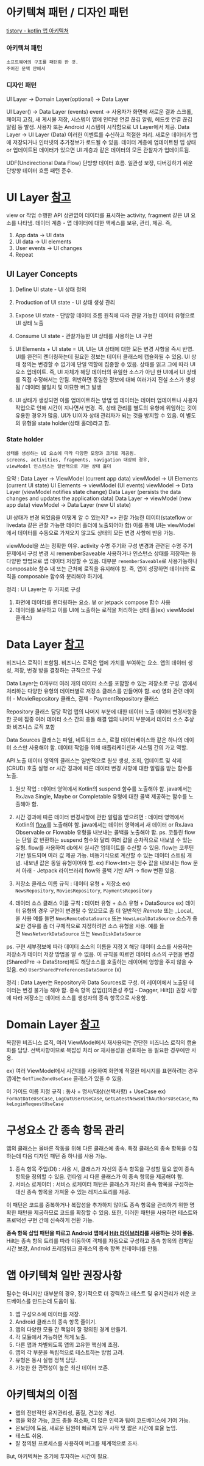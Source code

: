 # 아키텍쳐 패턴 / 디자인 패턴
[tistory - kotlin 앱 아키텍쳐](https://adjh54.tistory.com/60)

### 아키텍쳐 패턴
	소프트웨어의 구조를 패턴화 한 것.
	주어진 문맥 안에서
### 디자인 패턴







UI Layer -> Domain Layer(optional) -> Data Layer

UI Layer() -> Data Layer (events)
	event -> 사용자가 화면에 새로운 결과 스크롤, 페이지 고침, 새 게시물 저장, 시스템이 앱에 인터넷 연결 끊김 알림, 헤드셋 연결 끊김 알림 등 발생.
	사용자 또는 Android 시스템이 시작함으로 UI Layer에서 제공.
Data Layer -> UI Layer (Data)
	이러한 이벤트를 수신하고 적절한 처리. 
	새로운 데이터가 앱에 저장되거나 인터넷의 추가정보가 로드될 수 있음.
	데이터 계층에 업데이트된 앱 상태 or 업데이트된 데이터가 있으면 UI 계층과 같은 데이터의 모든 관찰자가 업데이트됨.
	
UDF(Undirectional Data Flow) 단방향 데이터 흐름.
	일관성 보장, 디버깅하기 쉬운 단방향 데이터 흐름 패턴 준수.

# UI Layer [참고](https://developer.android.com/jetpack/guide/ui-layer?hl=ko)
view or 작업 수행한 API 상관없이 데이터를 표시하는 activity, fragment 같은 UI 요소를 나타냄.
데이터 계층 - 앱 데이터에 대한 액세스를 보유, 관리, 제공.
즉, 
1. App data -> UI data
2. UI data -> UI elements
3. User events -> UI changes
4. Repeat

## UI Layer Concepts
1. Define UI state - UI 상태 정의
2. Production of UI state - UI 상태 생성 관리
3. Expose UI state - 단방향 데이터 흐름 원칙에 따라 관찰 가능한 데이터 유형으로 UI 상태 노출
4. Consume UI state - 관찰가능한 UI 상태를 사용하는 UI 구현


1. UI Elements + UI state = UI, UI는 UI 상태에 대한 모든 변경 사항을 즉시 반영.
	UI를 완전히 렌더링하는데 필요한 정보는 데이터 클래스에 캡슐화될 수 있음.
	UI 상태 정의는 변경할 수 없기에 단일 역할에 집중할 수 있음.
	상태를 읽고 그에 따라 UI 요소 업데이트.
	즉, UI 자체가 해당 데이터의 유일한 소스가 아닌 한 UI에서 UI 상태를 직접 수정해서는 안됨.
	위반하면 동일한 정보에 대해 여러가지 진실 소스가 생성됨 / 데이터 불일치 및 미묘한 버그 발생
2. UI 상태가 생성되면 이를 업데이트하는 방법
	앱 데이터는 데이터 업데이트나 사용자 작업으로 인해 시간이 지나면서 변경.
	즉, 상태 관리를 별도의 유형에 위임하는 것이 유용한 경우가 많음.
	UI가 UI이자 상태 관리자가 되는 것을 방지할 수 있음.
	이 별도의 유형을 state holder(상태 홀더)라고 함.

### State holder 
	상태를 생성하는 UI 요소에 따라 다양한 모양과 크기로 제공됨.
	screens, activities, fragments, navigation 대상의 경우, 
	viewModel 인스턴스는 일반적으로 기본 상태 홀더 

요약 : Data Layer -> ViewModel (current app data)
	viewModel -> UI Elements (current UI state)
	UI Elements -> viewModel (Ul events)
	viewModel -> Data Layer (viewModel notifies state change)
	Data Layer (persists the data changes and updates the application data)
	Data Layer -> viewModel (new app data)
	viewModel -> Data Layer (new UI state)

UI 상태가 변경 되었음을 어떻게 알 수 있는지?
=> 관찰 가능한 데이터(stateflow or livedata 같은 관찰 가능한 데이터 홀더에 노출되어야 함)
이를 통해  UI는 viewModel에서 데이터를 수동으로 가져오지 않고도 상태의 모든 변경 사항에 반응 가능.

viewModel을 쓰는 정확한 이유.
activity 수명 주기와 구성 변경과 관련된 수명 주기 문제에서 구성 변경 시 rememberSaveable 사용하거나 인스턴스 상태를 저장하는 등 다양한 방법으로 앱 데이터 저장할 수 있음.
대부분 `rememberSaveable`로 사용가능하나 composable 함수 내 또는 근처에 로직을 유지해야 함.
즉, 앱이 성장하면 데이터와 로직을 composable 함수와 분리해야 하기에.

정리 : UI Layer는 두 가지로 구성
1. 화면에 데이터를 렌더링하는 요소. 뷰 or jetpack compose 함수 사용
2. 데이터를 보유하고 이를 UI에 노출하는 로직을 처리하는 상태 홀(ex) viewModel 클래스)

# Data Layer [참고](https://developer.android.com/jetpack/guide/data-layer?hl=ko)
비즈니스 로직이 포함됨. 비즈니스 로직은 앱에 가치를 부여하는 요소. 
앱의 데이터 생성, 저장, 번경 방을 결정하는 규칙으로 구성

Data Layer는 0개부터 여러 개의 데이터 소스를 포함할 수 있는 저장소로 구성.
앱에서 처리하는 다양한 유형의 데이터별로 저장소 클래스를 만들어야 함.
	ex) 영화 관련 데이터 - MovieRepository 클래스, 결제 - PaymentRepository 클래스

Repository 클래스 담당 작업
	앱의 나머지 부분에 대한 데이터 노출
	데이터 변경사항을 한 곳에 집중
	여러 데이터 소스 간의 충돌 해결
	앱의 나머지 부분에서 데이터 소스 추상화
	비즈니스 로직 포함

Data Sources 클래스는 파일, 네트워크 소스, 로컬 데이터베이스와 같은 하나의 데이터 소스만 사용해야 함. 데이터 작업을 위해 애플리케이션과 시스템 간의 가교 역할.


API 노출
데이터 영역의 클래스는 일반적으로 원샷 생성, 조회, 업데이트 및 삭제(CRUD) 호출 실행 or 시간 경과에 따른 데이터 변경 사항에 대한 알림을 받는 함수를 노출.
1. 원샷 작업 : 데이터 영역에서 Kotlin의 suspend 함수를 노출해야 함. java에서는 RxJava Single, Maybe or Completable 유형에 대한 콜백 제공하는 함수를 노출해야 함.
2. 시간 경과에 따른 데이터 변경사항에 관한 알림을 받으려면 : 데이터 영역에서 Kotlin의 [flow](https://developer.android.com/kotlin/flow?hl=ko)를 노출해야 함. java에서는 데이터 영역에서 새 데이터 or RxJava Observable or Flowable 유형을 내보내는 콜백을 노출해야 함.
ps. 코틀린 flow는 단일 값 반환하는 suspend 함수와 달리 여러 값을 순차적으로 내보낼 수 있는 유형. flow를 사용하여 db에서 실시간 업데이트를 수신할 수 있음. flow는 코루틴 기반 빌드되며 여러 값 제공 가능. 비동기식으로 계산할 수 있는 데이터 스트림 개념. 내보낸 값은 동일 유형이어야 함.
ex) Flow\<Int>는 정수 값을 내보내는 flow
문서 아래 - Jetpack 라이브러리 flow와 콜백 기반 API -> flow 변환 있음.


1. 저장소 클래스 이름 규칙 : 데이터 유형 + 저장소
	ex) `NewsRepository`, `MoviesRepository`, `PaymentsRepository`
2. 데이터 소스 클래스 이름 규칙 : 데이터 유형 + 소스 유형 + DataSource
	ex) 데이터 유형의 경우 구현이 변경될 수 있으므로 좀 더 일반적인 _Remote_ 또는 _Local_을 사용
	예를 들면 `NewsRemoteDataSource` 또는 `NewsLocalDataSource`
	 소스가 중요한 경우를 좀 더 구체적으로 지정하려면 소스 유형을 사용. 
	 예를 들면 `NewsNetworkDataSource` 또는 `NewsDiskDataSource`

ps. 구현 세부정보에 따라 데이터 소스의 이름을 지정 X
	해당 데이터 소스를 사용하는 저장소가 데이터 저장 방법을 알 수 없음.
	이 규칙을 따르면 데이터 소스의 구현을 변경(SharedPre -> DataStore)해도 
	해당소스를 호출하는 레이어에 영향을 주지 않을 수 있음.
	ex) `UserSharedPreferencesDataSource` (x)


정리 : Data Layer는 Repository와 Data Sources로 구성.
	이 레이어에서 노출된 데이터는 변경 불가능 해야 함.
	종속 항목 삽입([[의존성 주입 -  Dagger, Hilt]]) 권장 사항에 따라 저장소는 데이터 소스를 생성자의 종속 항목으로 사용함.



# Domain Layer [참고](https://developer.android.com/jetpack/guide/domain-layer?hl=ko)
복잡한 비즈니스 로직, 여러 ViewModel에서 재사용되는 간단한 비즈니스 로직의 캡슐화를 담당.
선택사항이므로 복잡성 처리 or 재사용성을 선호하는 등 필요한 경우에만 사용.

ex) 여러 ViewModel에서 시간대를 사용하여 화면에 적절한 메시지를 표현하려는 경우
앱에는 `GetTimeZoneUseCase` 클래스가 있을 수 있음.

이 가이드 이름 지정 규칙 : 동사 + 명사/대상(선택사항) + UseCase
ex) `FormatDateUseCase`, `LogOutUserUseCase`, `GetLatestNewsWithAuthorsUseCase`, `MakeLoginRequestUseCase`



# 구성요소 간 종속 항목 관리
앱의 클래스는 올바른 작동을 위해 다른 클래스에 종속.
특정 클래스의 종속 항목을 수집하는데 다음 디자인 패턴 중 하나를 사용 가능.
1. 종속 항목 주입(DI) : 사용 시, 클래스가 자신의 종속 항목을 구성할 필요 없이 종속 항목을 정의할 수 있음. 런타임 시 다른 클래스가 이 종속 항목을 제공해야 함.
2. 서비스 로케이터 : 서비스 로케이터 패턴은 클래스가 자신의 종속 항목을 구성하는 대신 종속 항목을 가져올 수 있는 레지스트리를 제공.

이 패턴은 코드를 중복하거나 복잡성을 추가하지 않아도 종속 항목을 관리하기 위한 명확한 패턴을 제공하므로 코드를 확장할 수 있음. 또한, 이러한 패턴을 사용하면 테스트와 프로덕션 구현 간에 신속하게 전환 가능.

**종속 항목 삽입 패턴을 따르고 Android 앱에서 [Hilt 라이브러리](https://developer.android.com/training/dependency-injection/hilt-android?hl=ko)를 사용하는 것이 좋음.**
Hilt는 종속 항목 트리를 따라 이동하여 객체를 자동으로 구성하고 종속 항목의 컴파일 시간 보장, Android 프레임워크 클래스의 종속 항목 컨테이너를 만듦.


# 앱 아키텍쳐 일반 권장사항
필수는 아니지만 대부분의 경우, 장기적으로 더 강력하고 테스트 및 유지관리가 쉬운 코드베이스를 만드는데 도움이 됨.

1. 앱 구성요소에 데이터를 저장.
2. Android 클래스의 종속 항목 줄이기.
3. 앱의 다양한 모듈 간 책임이 잘 정의된 경계 만들기.
4. 각 모듈에서 가능하면 적게 노출.
5. 다른 앱과 차별되도록 앱의 고유한 핵심에 초점.
6. 앱의 각 부분을 독립적으로 테스트하는 방법 고려.
7. 유형은 동시 실행 정책 담당.
8. 가능한 한 관련성이 높은 최신 데이터 보존.


# 아키텍쳐의 이점
- 앱의 전반적인 유지관리성, 품질, 견고성 개선.
- 앱을 확장 가능, 코드 충돌 최소화, 더 많은 인력과 팀이 코드베이스에 기여 가능.
- 온보딩에 도움, 새로운 팀원이 빠르게 업무 시작 및 짧은 시간에 효율 높임.
- 테스트 쉬움.
- 잘 정의된 프로세스를 사용하여 버그를 체계적으로 조사.

But, 아키텍쳐는 초기에 투자하는 시간이 필요.

